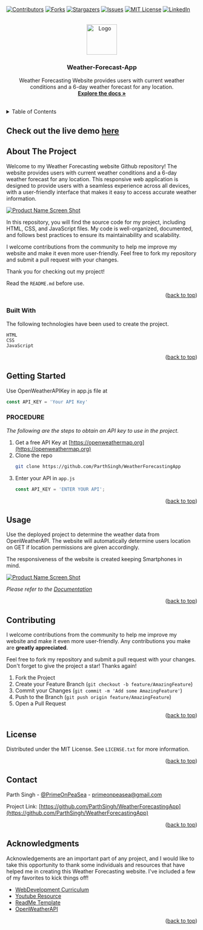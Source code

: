 
<a name="readme-top"></a>

[![Contributors][contributors-shield]][contributors-url]
[![Forks][forks-shield]][forks-url]
[![Stargazers][stars-shield]][stars-url]
[![Issues][issues-shield]][issues-url]
[![MIT License][license-shield]][license-url]
[![LinkedIn][linkedin-shield]][linkedin-url]



<br />
<div align="center">
  <a href="https://github.com/ParthSingh/WeatherForecastingApp">
    <img src="images/logo.png" alt="Logo" width="80" height="80">
  </a>

  <h3 align="center">Weather-Forecast-App</h3>

  <p align="center">
    Weather Forecasting Website provides users with current weather conditions and a 6-day weather forecast for any location.
    <br />
    <a href="https://github.com/ParthSingh/WeatherForecastingApp"><strong>Explore the docs »</strong></a>
    <br />
    <br />
  </p>
</div>



<details>
  <summary>Table of Contents</summary>
  <ol>
    <li>
      <a href="#about-the-project">About The Project</a>
      <ul>
        <li><a href="#built-with">Built With</a></li>
      </ul>
    </li>
    <li>
      <a href="#getting-started">Getting Started</a>
      <ul>
        <li><a href="#prerequisites">Prerequisites</a></li>
        <li><a href="#installation">Installation</a></li>
      </ul>
    </li>
    <li><a href="#usage">Usage</a></li>
    <li><a href="#roadmap">Roadmap</a></li>
    <li><a href="#contributing">Contributing</a></li>
    <li><a href="#license">License</a></li>
    <li><a href="#contact">Contact</a></li>
    <li><a href="#acknowledgments">Acknowledgments</a></li>
  </ol>
</details>

## Check out the live demo [here](https://primeonpeasea.github.io/WeatherForecastingApp/)

## About The Project

Welcome to my Weather Forecasting website Github repository! The website provides users with current weather conditions and a 6-day weather forecast for any location. This responsive web application is designed to provide users with a seamless experience across all devices, with a user-friendly interface that makes it easy to access accurate weather information.

[![Product Name Screen Shot][product-screenshot]]("https://github.com/ParthSingh/WeatherForecastingApp")

In this repository, you will find the source code for my project, including HTML, CSS, and JavaScript files. My code is well-organized, documented, and follows best practices to ensure its maintainability and scalability.

I welcome contributions from the community to help me improve my website and make it even more user-friendly. Feel free to fork my repository and submit a pull request with your changes.

Thank you for checking out my project!

Read the `README.md` before use.

<p align="right">(<a href="#readme-top">back to top</a>)</p>



### Built With

The following technologies have been used to create the project.
```
HTML
CSS
JavaScript
```
<p align="right">(<a href="#readme-top">back to top</a>)</p>



## Getting Started

Use OpenWeatherAPIKey in app.js file at
```js
const API_KEY = 'Your API Key'
```


### PROCEDURE

_The following are the steps to obtain an API key to use in the project._

1. Get a free API Key at [https://openweathermap.org](https://openweathermap.org)
2. Clone the repo
   ```sh
   git clone https://github.com/ParthSingh/WeatherForecastingApp
   ```
3. Enter your API in `app.js`
   ```js
   const API_KEY = 'ENTER YOUR API';
   ```

<p align="right">(<a href="#readme-top">back to top</a>)</p>



## Usage

Use the deployed project to determine the weather data from OpenWeatherAPI. The website will automatically determine users location on GET if location permissions are given accordingly.

The responsiveness of the website is created keeping Smartphones in mind.

[![Product Name Screen Shot][product-screenshot-second]]("https://github.com/ParthSingh/WeatherForecastingApp")

_Please refer to the [Documentation](https://github.com/ParthSingh/WeatherForecastingApp)_

<p align="right">(<a href="#readme-top">back to top</a>)</p>



## Contributing

I welcome contributions from the community to help me improve my website and make it even more user-friendly. Any contributions you make are **greatly appreciated**.



Feel free to fork my repository and submit a pull request with your changes.
Don't forget to give the project a star! Thanks again!

1. Fork the Project
2. Create your Feature Branch (`git checkout -b feature/AmazingFeature`)
3. Commit your Changes (`git commit -m 'Add some AmazingFeature'`)
4. Push to the Branch (`git push origin feature/AmazingFeature`)
5. Open a Pull Request

<p align="right">(<a href="#readme-top">back to top</a>)</p>



## License

Distributed under the MIT License. See `LICENSE.txt` for more information.

<p align="right">(<a href="#readme-top">back to top</a>)</p>



## Contact

Parth Singh - [@PrimeOnPeaSea](https://twitter.com/PrimeOnPeaSea) - primeonpeasea@gmail.com

Project Link: [https://github.com/ParthSingh/WeatherForecastingApp](https://github.com/ParthSingh/WeatherForecastingApp)

<p align="right">(<a href="#readme-top">back to top</a>)</p>



## Acknowledgments

Acknowledgements are an important part of any project, and I would like to take this opportunity to thank some individuals and resources that have helped me in creating this Weather Forecasting website. I've included a few of my favorites to kick things off!

* [WebDevelopment Curriculum](https://www.piratekingdom.com/curriculum/web-development)
* [Youtube Resource](https://www.youtube.com/@TraversyMedia)
* [ReadMe Template](https://github.com/othneildrew/Best-README-Template)
* [OpenWeatherAPI](https://openweathermap.org/api)

<p align="right">(<a href="#readme-top">back to top</a>)</p>



[contributors-shield]: https://img.shields.io/github/contributors/ParthSingh/WeatherForecastingApp.svg?style=for-the-badge
[contributors-url]: https://github.com/ParthSingh/WeatherForecastingApp/graphs/contributors
[forks-shield]: https://img.shields.io/github/forks/ParthSingh/WeatherForecastingApp.svg?style=for-the-badge
[forks-url]: https://github.com/ParthSingh/WeatherForecastingApp/fork
[stars-shield]: https://img.shields.io/github/stars/ParthSingh/WeatherForecastingApp.svg?style=for-the-badge
[stars-url]: https://github.com/ParthSingh/WeatherForecastingApp/stargazers
[issues-shield]: https://img.shields.io/github/issues/ParthSingh/WeatherForecastingApp.svg?style=for-the-badge
[issues-url]: https://github.com/ParthSingh/WeatherForecastingApp/issues
[license-shield]: https://img.shields.io/github/license/ParthSingh/WeatherForecastingApp.svg?style=for-the-badge
[license-url]: https://github.com/ParthSingh/WeatherForecastingApp/blob/main/LICENSE
[linkedin-shield]: https://img.shields.io/badge/-LinkedIn-black.svg?style=for-the-badge&logo=linkedin&colorB=0a66c2
[linkedin-url]: https://www.linkedin.com/in/parthsingh-sde/
[product-screenshot]: images/desktopLayout.png
[product-screenshot-second]: images/smartphoneLayout.png
